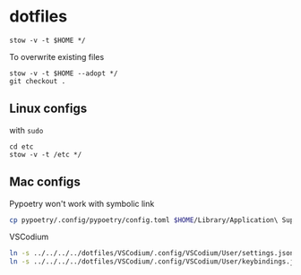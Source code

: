 # dotfiles
```
stow -v -t $HOME */
```

To overwrite existing files

```
stow -v -t $HOME --adopt */
git checkout .
```

## Linux configs
with `sudo`

```
cd etc
stow -v -t /etc */
```

## Mac configs

Pypoetry won't work with symbolic link
```sh
cp pypoetry/.config/pypoetry/config.toml $HOME/Library/Application\ Support/pypoetry/config.toml
```

VSCodium
```sh
ln -s ../../../../dotfiles/VSCodium/.config/VSCodium/User/settings.json $HOME/Library/Application\ Support/VSCodium/User/settings.json
ln -s ../../../../dotfiles/VSCodium/.config/VSCodium/User/keybindings.json $HOME/Library/Application\ Support/VSCodium/User/keybindings.json
```